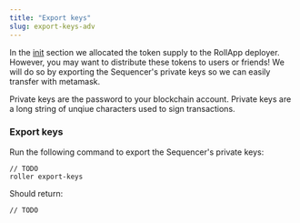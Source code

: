```yaml
---
title: "Export keys"
slug: export-keys-adv
---
```


In the [init](./initialize-adv.md) section we allocated the token supply to the RollApp deployer. However, you may want to distribute these tokens to users or friends! We will do so by exporting the Sequencer's private keys so we can easily transfer with metamask.

Private keys are the password to your blockchain account. Private keys are a long string of unqiue characters used to sign transactions.

### Export keys

Run the following command to export the Sequencer's private keys:

```
// TODO
roller export-keys
```

Should return:

```
// TODO
```
